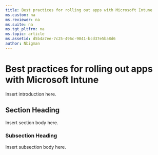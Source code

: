 ```yaml
---
title: Best practices for rolling out apps with Microsoft Intune
ms.custom: na
ms.reviewer: na
ms.suite: na
ms.tgt_pltfrm: na
ms.topic: article
ms.assetid: d5b4a7ee-7c25-496c-9041-bcd37e5ba8d6
author: Nbigman
---
```

# Best practices for rolling out apps with Microsoft Intune
Insert introduction here.

## Section Heading
Insert section body here.

### Subsection Heading
Insert subsection body here.

